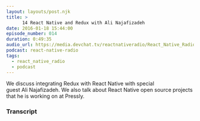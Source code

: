 ```yaml
---
layout: layouts/post.njk
title: >
      14 React Native and Redux with Ali Najafizadeh
date: 2016-01-18 15:44:00
episode_number: 014
duration: 0:49:35
audio_url: https://media.devchat.tv/reactnativeradio/React_Native_Radio_Episode_14.mp3
podcast: react-native-radio
tags: 
  - react_native_radio
  - podcast
---
```


We discuss integrating Redux with React Native with special guest&nbsp;Ali&nbsp;Najafizadeh. We also talk about React Native&nbsp;open source projects that he is working on at&nbsp;Pressly.



### Transcript


